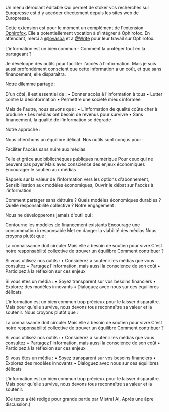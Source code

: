 Un menu déroulant éditable Qui permet de stoker vos recherches sur Europresse est d'y accéder directement depuis les sites web de Europresse.

Cette extension est pour le moment un complément de l'extension <a href="https://github.com/lovasoa/ophirofox">Ophirofox</a>.
Elle a potentiellement vocation à s'intégrer à Ophirofox.
En attendant, merci à <a href="https://github.com/lovasoa">@lovasoa</a> et à <a href="https://github.com/Write">@Write</a> pour leur travail sur Ophirofox.

L'information est un bien commun - Comment la protéger tout en la partageant ?

Je développe des outils pour faciliter l'accès à l'information. Mais je suis aussi profondément conscient que cette information a un coût, et que sans financement, elle disparaîtra.

Notre dilemme partagé :

D'un côté, il est essentiel de :
• Donner accès à l'information à tous
• Lutter contre la désinformation
• Permettre une société mieux informée

Mais de l'autre, nous savons que :
• L'information de qualité coûte cher à produire
• Les médias ont besoin de revenus pour survivre
• Sans financement, la qualité de l'information se dégrade

Notre approche :

Nous cherchons un équilibre délicat. Nos outils sont conçus pour :

Faciliter l'accès sans nuire aux médias

Telle et grâce aux bibliothèques publiques numérique
Pour ceux qui ne peuvent pas payer
Mais avec conscience des enjeux économiques
Encourager le soutien aux médias

Rappels sur la valeur de l'information
vers les options d'abonnement,
Sensibilisation aux modèles économiques,
Ouvrir le débat sur l'accès à l'information

Comment partager sans détruire ?
Quels modèles économiques durables ?
Quelle responsabilité collective ?
Notre engagement :

Nous ne développerons jamais d'outil qui :

Contourne les modèles de financement existants
Encourage une consommation irresponsable
Met en danger la viabilité des médias
Nous croyons plutôt que :

La connaissance doit circuler
Mais elle a besoin de soutien pour vivre
C'est notre responsabilité collective de trouver un équilibre
Comment contribuer ?

Si vous utilisez nos outils :
• Considérez à soutenir les médias que vous consultez
• Partagez l'information, mais aussi la conscience de son coût
• Participez à la réflexion sur ces enjeux

Si vous êtes un média :
• Soyez transparent sur vos besoins financiers
• Explorez des modèles innovants
• Dialoguez avec nous sur ces équilibres délicats

L'information est un bien commun trop précieux pour le laisser disparaître. Mais pour qu'elle survive, nous devons tous reconnaître sa valeur et la soutenir.
Nous croyons plutôt que :

La connaissance doit circuler
Mais elle a besoin de soutien pour vivre
C'est notre responsabilité collective de trouver un équilibre
Comment contribuer ?

Si vous utilisez nos outils :
• Considérez à soutenir les médias que vous consultez
• Partagez l'information, mais aussi la conscience de son coût
• Participez à la réflexion sur ces enjeux

Si vous êtes un média :
• Soyez transparent sur vos besoins financiers
• Explorez des modèles innovants
• Dialoguez avec nous sur ces équilibres délicats

L'information est un bien commun trop précieux pour le laisser disparaître. Mais pour qu'elle survive, nous devons tous reconnaître sa valeur et la soutenir.

(Ce texte a été rédigé pour grande partie par Mistral AI, Après une âpre discussion.)